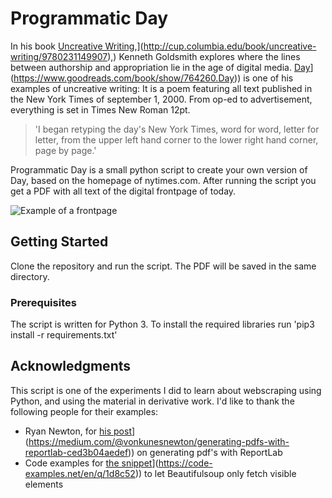 # Programmatic Day

In his book [Uncreative Writing]([http://cup.columbia.edu/book/uncreative-writing/9780231149907),](http://cup.columbia.edu/book/uncreative-writing/9780231149907),) Kenneth Goldsmith explores where the lines between authorship and appropriation lie in the age of digital media. [Day]([https://www.goodreads.com/book/show/764260.Day)](https://www.goodreads.com/book/show/764260.Day)) is one of his examples of uncreative writing: It is a poem featuring all text published in the New York Times of september 1, 2000. From op-ed to advertisement, everything is set in Times New Roman 12pt.

>  'I began retyping the day's New York Times, word for word, letter for letter, from the upper left hand corner to the lower right hand corner, page by page.'

Programmatic Day is a small python script to create your own version of Day, based on the homepage of nytimes.com. After running the script you get a PDF with all text of the digital frontpage of today.

![Example of a frontpage]([https://pzwiki.wdka.nl/mw-mediadesign/images/9/98/Day_02.png](https://pzwiki.wdka.nl/mw-mediadesign/images/9/98/Day_02.png))

## Getting Started

Clone the repository and run the script. The PDF will be saved in the same directory.

### Prerequisites

The script is written for Python 3. To install the required libraries run 'pip3 install -r requirements.txt'

## Acknowledgments

This script is one of the experiments I did to learn about webscraping using Python, and using the material in derivative work. I'd like to thank the following people for their examples:

* Ryan Newton, for [his post]([https://medium.com/@vonkunesnewton/generating-pdfs-with-reportlab-ced3b04aedef)](https://medium.com/@vonkunesnewton/generating-pdfs-with-reportlab-ced3b04aedef)) on generating pdf's with ReportLab
* Code examples for [the snippet]([https://code-examples.net/en/q/1d8c52)](https://code-examples.net/en/q/1d8c52)) to let Beautifulsoup only fetch visible elements